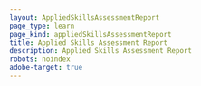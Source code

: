 ```yaml
---
layout: AppliedSkillsAssessmentReport
page_type: learn
page_kind: appliedSkillsAssessmentReport
title: Applied Skills Assessment Report
description: Applied Skills Assessment Report
robots: noindex
adobe-target: true
---
```

